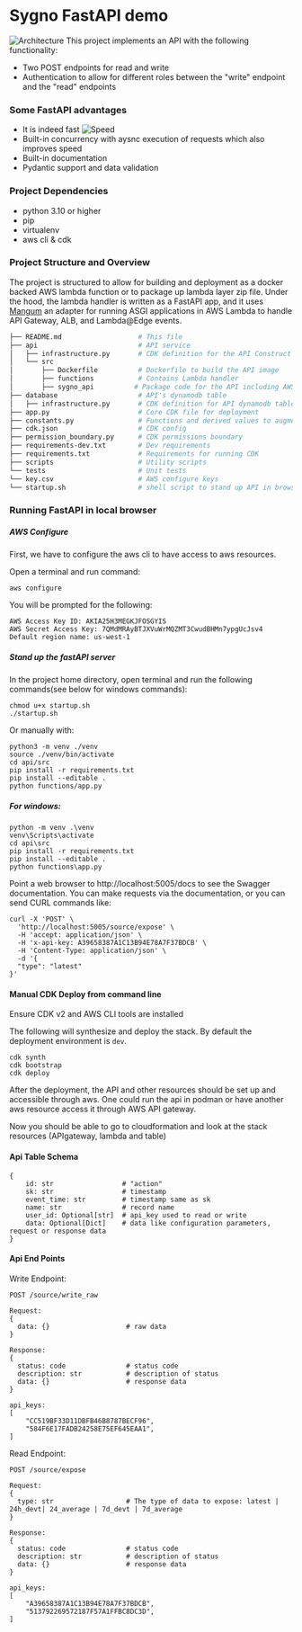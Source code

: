 # Sygno FastAPI demo
![Architecture](diagram.png)
This project implements an API with the following functionality:
- Two POST endpoints for read and write
- Authentication to allow for different roles between the "write" endpoint and the "read" endpoints

### Some FastAPI advantages
- It is indeed fast
![Speed](speed.png)
- Built-in concurrency with aysnc execution of requests which also improves speed
- Built-in documentation
- Pydantic support and data validation
### Project Dependencies

- python 3.10 or higher
- pip
- virtualenv
- aws cli & cdk

### Project Structure and Overview

The project is structured to allow for building and deployment as a docker backed AWS lambda function or to package up lambda layer zip file.  Under the hood, the lambda
handler is written as a FastAPI app, and it uses [Mangum](https://mangum.io/) an adapter for running ASGI applications in AWS Lambda to handle API Gateway, ALB, and Lambda@Edge events.

```bash
├── README.md                   # This file
├── api                         # API service
│   ├── infrastructure.py       # CDK definition for the API Construct
│   └── src
│       ├── Dockerfile          # Dockerfile to build the API image
│       ├── functions           # Contains Lambda handler
│       ├── sygno_api          # Package code for the API including AWS utility and event logging methods
├── database                    # API's dynamodb table
│   ├── infrastructure.py       # CDK definition for API dynamodb table Construct
├── app.py                      # Core CDK file for deployment
├── constants.py                # Functions and derived values to augment CDK context values
├── cdk.json                    # CDK config
├── permission_boundary.py      # CDK permissions boundary
├── requirements-dev.txt        # Dev requirements
├── requirements.txt            # Requirements for running CDK
├── scripts                     # Utility scripts
└── tests                       # Unit tests
└── key.csv                     # AWS configure keys
└── startup.sh                  # shell script to stand up API in browser
```


### Running FastAPI in local browser

##### AWS Configure
First, we have to configure the aws cli to have access to aws resources.


Open a terminal and run command: 
  
`aws configure`

You will be prompted for the following:
```commandline
AWS Access Key ID: AKIA25H3MEGKJFOSGYIS
AWS Secret Access Key: 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
Default region name: us-west-1
```

##### Stand up the fastAPI server
In the project home directory, open terminal and run the following commands(see below for windows commands):

```commandline
chmod u+x startup.sh
./startup.sh
```
Or manually with:

```commandline
python3 -m venv ./venv
source ./venv/bin/activate
cd api/src
pip install -r requirements.txt
pip install --editable .
python functions/app.py
```
##### For windows:

```commandline
python -m venv .\venv
venv\Scripts\activate
cd api\src
pip install -r requirements.txt
pip install --editable .
python functions\app.py
```

Point a web browser to http://localhost:5005/docs to see the Swagger documentation. You can make requests via the documentation,
or you can send CURL commands like:
```
curl -X 'POST' \
  'http://localhost:5005/source/expose' \
  -H 'accept: application/json' \
  -H 'x-api-key: A39658387A1C13B94E78A7F37BDCB' \
  -H 'Content-Type: application/json' \
  -d '{
  "type": "latest"
}'
```

#### Manual CDK Deploy from command line

Ensure CDK v2 and AWS CLI tools are installed

The following will synthesize and deploy the stack.  By default the deployment environment
is `dev`.
```commandline
cdk synth
cdk bootstrap
cdk deploy
```
After the deployment, the API and other resources should be set up and accessible through aws. 
One could run the api in podman or have another aws resource access it through AWS API gateway.


Now you should be able to go to cloudformation and look at the stack resources (APIgateway, lambda and table)


#### Api Table Schema
```
{
    id: str                 # "action"
    sk: str                 # timestamp
    event_time: str         # timestamp same as sk
    name: str               # record name
    user_id: Optional[str]  # api_key used to read or write
    data: Optional[Dict]    # data like configuration parameters, request or response data
}
```

#### Api End Points
Write Endpoint:
```
POST /source/write_raw

Request:
{
  data: {}                   # raw data
}

Response:
{
  status: code               # status code
  description: str           # description of status
  data: {}                   # response data
}

api_keys:
[
    "CC519BF33D11DBFB46B8787BECF96",
    "584F6E17FADB24258E75EF645EAA1",
]

```

Read Endpoint:
```
POST /source/expose

Request:
{
  type: str                  # The type of data to expose: latest | 24h_devt| 24_average | 7d_devt | 7d_average
}

Response:
{
  status: code               # status code
  description: str           # description of status
  data: {}                   # response data
}

api_keys:
[
    "A39658387A1C13B94E78A7F37BDCB",
    "513792269572187F57A1FFBC8DC3D",
]

```
